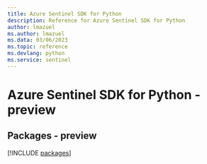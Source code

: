 ```yaml
---
title: Azure Sentinel SDK for Python
description: Reference for Azure Sentinel SDK for Python
author: lmazuel
ms.author: lmazuel
ms.data: 03/06/2023
ms.topic: reference
ms.devlang: python
ms.service: sentinel
---
```

# Azure Sentinel SDK for Python - preview
## Packages - preview
[!INCLUDE [packages](sentinel-index.md)]